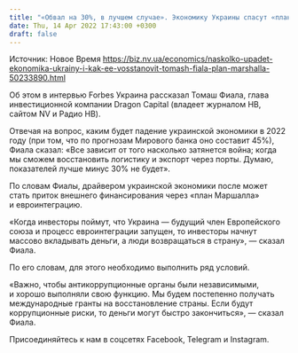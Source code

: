 ```yaml
---
title: "«Обвал на 30%, в лучшем случае». Экономику Украины спасут «план Маршалла», евроинтеграция и антикоррупционные органы — Фиала"
date: Thu, 14 Apr 2022 17:43:00 +0300
draft: false
---
```

Источник: Новое Время https://biz.nv.ua/economics/naskolko-upadet-ekonomika-ukrainy-i-kak-ee-vosstanovit-tomash-fiala-plan-marshalla-50233890.html


Об этом в интервью Forbes Украина рассказал Томаш Фиала, глава инвестиционной компании Dragon Capital (владеет журналом НВ, сайтом NV и Радио НВ).

Отвечая на вопрос, каким будет падение украинской экономики в 2022 году (при том, что по прогнозам Мирового банка оно составит 45%), Фиала сказал: «Все зависит от того насколько затянется война; когда мы сможем восстановить логистику и экспорт через порты. Думаю, показателей лучше минус 30% не будет».

По словам Фиалы, драйвером украинской экономики после может стать приток внешнего финансирования через «план Маршалла» и евроинтеграцию.

«Когда инвесторы поймут, что Украина — будущий член Европейского союза и процесс евроинтеграции запущен, то инвесторы начнут массово вкладывать деньги, а люди возвращаться в страну», — сказал Фиала.

По его словам, для этого необходимо выполнить ряд условий.

«Важно, чтобы антикоррупционные органы были независимыми, и хорошо выполняли свою функцию. Мы будем постепенно получать международные гранты на восстановление страны. Если будут коррупционные риски, то деньги могут быстро закончиться», — сказал Фиала. 



Присоединяйтесь к нам в соцсетях Facebook, Telegram и Instagram.
